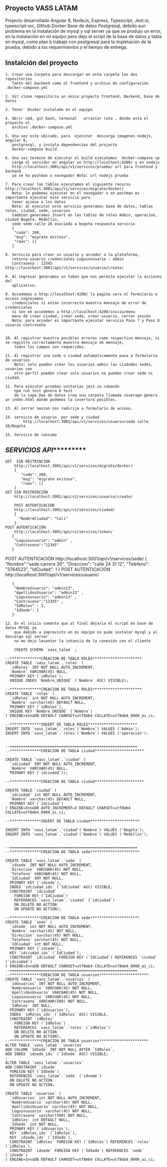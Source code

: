 ## Proyecto VASS LATAM

Projecto desarrollado Angular 8, NodeJs, Express, Typescript, Jest.io, typescript-ioc, Github
Docker Base de datos Postgresql, debido aun problema en la instalación de mysql y sql server
ya que se produjo un error, en la instalación en mi equipo pero dejo el script de la base
de datos y tabla en mysql,  como plan b  trabaje con postgresql para la impletación de la 
prueba, debido a los requermientos y el tiempo de entrega.

## Instalción del proyecto

    1. Crear una Carpeta para descargar en esta carpeta los dos repositorios 
       Tanto del backend como el frontend y archivo de configuración .docker-compose.yml

    2. Git clone repositorio un unico proyecto frontend, Backend, base de datos

    3. Tener  Docker instalado en el equipo

    4. Abrir cmd, git bash, terminal   arrastar ruta , donde esta el proyecto el
       archivo .docker-compose.yml

    5. Una vez este ubicado, para  ejecutar  descarga imagenes nodejs, angular 8, 
       postgresql, y instala dependencias del projecto 
       docker-compose build

    6. Una vez termine de ejecutar el build ejecutamos  docker-compose up
       carga el servidor en angular en http://localhost:4200/ y en nodejs 
       http://localhost:3001/api/v1/services/prueba/ url para frontend y backend
       ya se ha postman o navegador Nota: url nodejs prueba

    7. Para crear las tablas ejecutamos el siguiente recurso http://localhost:3001/api/v1/services/migrate/docker/
       Nota: lo podemos ejecutar en el navegador o en postman es importante ejecutar este servicio para
       tener acceso a los datos 
       Nota: al ejecutar este servicio generamos base de datos, tablas roles, ciudad, sede, usuarios
       tambien generamos Insert en las tablas de roles Admin, operacion, ciudad Bogota, Medellin, 
       sede sede calle 26 asociada a bogota respuesta servicio
       {
        "code": 200,
        "msg": "migrate exitoso",
        "rows": []
       }

    8. Servicio para crear un usuario y acceder a la plataforma, 
       retorna usuario credenciales Loguinusuario : admin
       Contrasena : 12345  http://localhost:3001/api/v1/services/usuario/create/

    9. Al ingresar generamos un token que nos permite ejecutar la acciones del
       aplicativo.

    9. Accedemos a http://localhost:4200/ la pagina sera el formulario e acceso ingresamos 
       credenciales si estan incorrecta muestra mensaje de error de credenciales 
       si son ok accedemos a http://localhost:4200/inicio/menu 
       menu de crear ciudad, crear sede, crear usuario, cerrar sesión 
       Nota: para acceder es importante ejecutar servicio Paso 7 y Paso 8 usuario contraseña


    10. Al registrar muestra posibles errores como respectivo mensaje, si se registro correctamente muestra mensaje ok mensaje, 
        todos los campos son requeridos.

    11. Al registrar una sede o ciudad autamaticamente pasa a formulario de usuarios 
        Nota: solo pueden crear los usuarios admin las ciudades sedes, usuarios con 
        otro perfil pueden crear solo usuarios no pueden crear sede ni ciudad.

    12. Para ejecutar pruebas unitarias jest.io comando 
        npm run test genera 6 test 
        de la capa Dao de datos crea una carpeta llamada coverage genera un index.html donde podemos la covertura posibles.

    13. Al cerrar sesion nos redirije a formulario de acceso.

    14. servicio de usuario  por sede y ciudad
    		http://localhost:3001/api/v1/services/usuario/sede calle 26/Bogota

    15. Servicio de consumo
## *********************SERVICIOS API******************************
    GET  SIN RESTRINCIÓN
        http://localhost:3001/api/v1/services/migrate/docker/ 
        {
           "code": 200,
           "msg": "migrate exitoso",
           "rows": []
        }
    GET SIN RESTRINCIÓN
        http://localhost:3001/api/v1/services/usuario/create/

        POST AUTENTICACIÓN 
        http://localhost:3001/api/v1/services/ciudad/
        {
          "NombreCiudad": "Cali"
        }
    POST AUTENTICACIÓN 
        http://localhost:3001/api/v1/services/token/
       {
        "Loguinusuario": "admin" , 
        "Contrasena":"12345" 
       }
   POST AUTENTICACIÓN 
   http://localhost:3001/api/v1/services/sede/
       {
        "Nombre":"sede carrera 30", 
        "Direccion": "calle 24 31 12", 
        "Telefeno": "3764523", 
        "IdCiudad": 1
       }
   POST AUTENTICACIÓN 
    http://localhost:3001/api/v1/services/usuario/

       {
        "NombreUsuario": "admin13", 
        "ApellidosUsuario": "admin13" , 
        "Loguinusuario": "admin13" , 
        "Contrasena":"12345" , 
        "IdRoles" : 2,
        "IdSede": 1
       }

    12. En el inicio comente que al final dejaria el script en base de datos MYSQL ya 
        que debido a imprevisto en mi equipo no pude instalar mysql y al descarga sql server 
        no me dejo levantar la intancia de la conexión con el cliente
        
        CREATE SCHEMA `vass_talem` ;

    --**************CREACION DE TABLA ROLES**********************
    CREATE TABLE `vass_latam`.`roles` (
      `idRoles` INT NOT NULL AUTO_INCREMENT,
      `Nombre` VARCHAR(45) NULL,
      PRIMARY KEY (`idRoles`),
      UNIQUE INDEX `Nombre_UNIQUE` (`Nombre` ASC) VISIBLE);

    --**************CREACION DE TABLA ROLES**********************
    CREATE TABLE `roles` (
      `idRoles` int NOT NULL AUTO_INCREMENT,
      `Nombre` varchar(45) DEFAULT NULL,
      PRIMARY KEY (`idRoles`),
      UNIQUE KEY `Nombre_UNIQUE` (`Nombre`)
    ) ENGINE=InnoDB DEFAULT CHARSET=utf8mb4 COLLATE=utf8mb4_0900_ai_ci;

    --**************INSERT DE TABLA ROLES**********************
    INSERT INTO `vass_latam`.`roles`(`Nombre`) VALUES ('Admin');
    INSERT INTO `vass_latam`.`roles`(`Nombre`) VALUES ('operacion');


    --=========================================================
    --**************CREACION DE TABLA ciudad**********************

    CREATE TABLE `vass_latam`.`ciudad` (
      `idciudad` INT NOT NULL AUTO_INCREMENT,
      `Nombre` VARCHAR(45) NULL,
      PRIMARY KEY (`idciudad`));

    --**************CREACION DE TABLA ciudad**********************

    CREATE TABLE `ciudad` (
      `idciudad` int NOT NULL AUTO_INCREMENT,
      `Nombre` varchar(45) DEFAULT NULL,
      PRIMARY KEY (`idciudad`)
    ) ENGINE=InnoDB AUTO_INCREMENT=3 DEFAULT CHARSET=utf8mb4 COLLATE=utf8mb4_0900_ai_ci;

    --**************INSERT DE TABLA ciudad**********************

    INSERT INTO `vass_latam`.`ciudad`(`Nombre`) VALUES ('Bogota');
    INSERT INTO `vass_latam`.`ciudad`(`Nombre`) VALUES ('Medellin');


    --=========================================================
    --**************CREACION DE TABLA sede**********************

    CREATE TABLE `vass_latam`.`sede` (
      `idsede` INT NOT NULL AUTO_INCREMENT,
      `Direccion` VARCHAR(45) NOT NULL,
      `Telefeno` VARCHAR(45) NOT NULL,
      `IdCiudad` INT NOT NULL,
      PRIMARY KEY (`idsede`),
      INDEX `idciudad_idx` (`IdCiudad` ASC) VISIBLE,
      CONSTRAINT `idciudad`
        FOREIGN KEY (`IdCiudad`)
        REFERENCES `vass_latam`.`ciudad` (`idciudad`)
        ON DELETE NO ACTION
        ON UPDATE NO ACTION);

    --**************CREACION DE TABLA sede**********************
    CREATE TABLE `sede` (
      `idsede` int NOT NULL AUTO_INCREMENT,
      `Nombre` varchar(45) NOT NULL,
      `Direccion` varchar(45) NOT NULL,
      `Telefeno` varchar(45) NOT NULL,
      `IdCiudad` int NOT NULL,
      PRIMARY KEY (`idsede`),
      KEY `idciudad_idx` (`IdCiudad`),
      CONSTRAINT `idciudad` FOREIGN KEY (`IdCiudad`) REFERENCES `ciudad` (`idciudad`)
    ) ENGINE=InnoDB DEFAULT CHARSET=utf8mb4 COLLATE=utf8mb4_0900_ai_ci;
    --=========================================================
    --**************CREACION DE TABLA usuarios**********************
    CREATE TABLE `vass_latam`.`usuarios` (
      `idUsuarios` INT NOT NULL AUTO_INCREMENT,
      `NombreUsuario` VARCHAR(45) NOT NULL,
      `ApellidosUsuario` VARCHAR(45) NOT NULL,
      `Loguinusuario` VARCHAR(45) NOT NULL,
      `Contrasena` VARCHAR(500) NOT NULL,
      `IdRoles` INT NULL,
      PRIMARY KEY (`idUsuarios`),
      INDEX `idRoles_idx` (`IdRoles` ASC) VISIBLE,
      CONSTRAINT `idRoles`
        FOREIGN KEY (`IdRoles`)
        REFERENCES `vass_latam`.`roles` (`idRoles`)
        ON DELETE NO ACTION
        ON UPDATE NO ACTION);
    --**************CREACION DE TABLA usuarios**********************
    ALTER TABLE `vass_latam`.`usuarios` 
    ADD COLUMN `IdSede` INT NOT NULL AFTER `IdRoles`,
    ADD INDEX `idsede_idx` (`IdSede` ASC) VISIBLE;
    ;
    ALTER TABLE `vass_latam`.`usuarios` 
    ADD CONSTRAINT `idsede`
      FOREIGN KEY (`IdSede`)
      REFERENCES `vass_latam`.`sede` (`idsede`)
      ON DELETE NO ACTION
      ON UPDATE NO ACTION;

    CREATE TABLE `usuarios` (
      `idUsuarios` int NOT NULL AUTO_INCREMENT,
      `NombreUsuario` varchar(45) NOT NULL,
      `ApellidosUsuario` varchar(45) NOT NULL,
      `Loguinusuario` varchar(45) NOT NULL,
      `Contrasena` varchar(500) NOT NULL,
      `IdRoles` int DEFAULT NULL,
      `IdSede` int NOT NULL,
      PRIMARY KEY (`idUsuarios`),
      KEY `idRoles_idx` (`IdRoles`),
      KEY `idsede_idx` (`IdSede`),
      CONSTRAINT `idRoles` FOREIGN KEY (`IdRoles`) REFERENCES `roles` (`idRoles`),
      CONSTRAINT `idsede` FOREIGN KEY (`IdSede`) REFERENCES `sede` (`idsede`)
    ) ENGINE=InnoDB DEFAULT CHARSET=utf8mb4 COLLATE=utf8mb4_0900_ai_ci;
